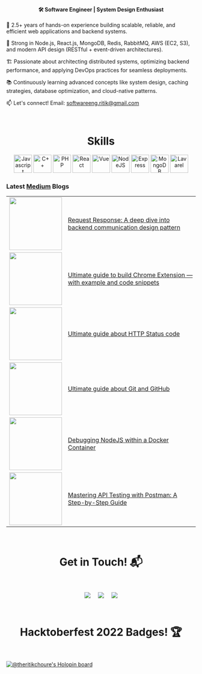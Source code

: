 

<h4 align="center">🛠️ Software Engineer | System Design Enthusiast </h4>

🚀 2.5+ years of hands-on experience building scalable, reliable, and efficient web applications and backend systems.

🧠 Strong in Node.js, React.js, MongoDB, Redis, RabbitMQ, AWS (EC2, S3), and modern API design (RESTful + event-driven architectures).

🏗️ Passionate about architecting distributed systems, optimizing backend performance, and applying DevOps practices for seamless deployments.

📚 Continuously learning advanced concepts like system design, caching strategies, database optimization, and cloud-native patterns.

📫 Let's connect! Email: softwareeng.ritik@gmail.com

<Br>
  
<h1 align="center">Skills</h1>

<p align="center">
<a href="https://developer.mozilla.org/en-US/docs/Web/JavaScript" target="_blank" rel="noreferrer"><img src="https://pluspng.com/img-png/javascript-vector-png-javascript-vector-logo-600.png" width="48" height="48" alt="Javascript" /></a>
<a href="https://docs.microsoft.com/en-us/cpp/?view=msvc-170" target="_blank" rel="noreferrer"><img src="https://th.bing.com/th/id/OIP.Wn-6RvAR6ntK8SduZeMXkAHaIU?pid=ImgDet&w=911&h=1024&rs=1" width="48" height="48" alt="C++" /></a>
<a href="https://www.php.net/" target="_blank" rel="noreferrer"><img src="https://raw.githubusercontent.com/danielcranney/readme-generator/main/public/icons/skills/php-colored.svg" width="48" height="48" alt="PHP" /></a>
<a href="https://reactjs.org/" target="_blank" rel="noreferrer"><img src="https://raw.githubusercontent.com/danielcranney/readme-generator/main/public/icons/skills/react-colored.svg" width="48" height="48" alt="React" /></a>
<a href="https://vuejs.org/" target="_blank" rel="noreferrer"><img src="https://www.blizg.com/wp-content/uploads/2020/05/1200px-Vue.js_Logo_2.svg-768x666.png" width="48" height="48" alt="Vue" /></a>
<a href="https://nodejs.org/en/" target="_blank" rel="noreferrer"><img src="https://raw.githubusercontent.com/danielcranney/readme-generator/main/public/icons/skills/nodejs-colored.svg" width="48" height="48" alt="NodeJS" /></a>
<a href="https://expressjs.com/" target="_blank" rel="noreferrer"><img src="https://raw.githubusercontent.com/danielcranney/readme-generator/main/public/icons/skills/express-colored.svg" width="48" height="48" alt="Express" /></a>
<a href="https://www.mongodb.com/" target="_blank" rel="noreferrer"><img src="https://raw.githubusercontent.com/danielcranney/readme-generator/main/public/icons/skills/mongodb-colored.svg" width="48" height="48" alt="MongoDB" /></a>
<a href="https://laravel.com/" target="_blank" rel="noreferrer"><img src="https://raw.githubusercontent.com/danielcranney/readme-generator/main/public/icons/skills/laravel-colored.svg" width="48" height="48" alt="Lavarel" /></a>
</p>

### Latest [Medium](https://ritikchourasiya.medium.com/) Blogs

<table>
  
<tr>
<td>
<a href="https://ritikchourasiya.medium.com/request-response-a-deep-dive-into-backend-communication-design-pattern-47d641d9eb90">
<img width="140px" src="https://miro.medium.com/v2/resize:fit:828/format:webp/1*OghgAUYvJS86wwE8Z92Icg.jpeg">
</a>
</td>
<td>
<a href="https://ritikchourasiya.medium.com/request-response-a-deep-dive-into-backend-communication-design-pattern-47d641d9eb90">
Request Response: A deep dive into backend communication design pattern
</a>
</td>
</tr>
  
<tr>
<td>
<a href="https://ritikchourasiya.medium.com/ultimate-guide-to-build-chrome-extension-with-example-and-code-snippets-c49b4b486a39">
<img width="140px" src="https://miro.medium.com/v2/resize:fit:828/format:webp/1*9_iaM1XDjfIHvi0whslb6A.png">
</a>
</td>
<td>
<a href="https://ritikchourasiya.medium.com/ultimate-guide-to-build-chrome-extension-with-example-and-code-snippets-c49b4b486a39">
Ultimate guide to build Chrome Extension — with example and code snippets
</a>
</td>
</tr>

<tr>
<td>
<a href="https://ritikchourasiya.medium.com/ultimate-guide-about-http-status-codeultimate-guide-about-http-status-code-fd0566689d78">
<img width="140px" src="https://miro.medium.com/v2/resize:fit:828/format:webp/1*VR2IomySTbI0w2eF-ppCSg.png">
</a>
</td>
<td>
<a href="https://ritikchourasiya.medium.com/ultimate-guide-about-http-status-codeultimate-guide-about-http-status-code-fd0566689d78">
Ultimate guide about HTTP Status code
</a>
</td>
</tr>

<tr>
<td>
<a href="https://blog.devgenius.io/ultimate-guide-about-git-and-github-857fd03ed800">
<img width="140px" src="https://miro.medium.com/v2/resize:fit:828/format:webp/1*u4Q8s4BnWGBKhvgOiL2WWw.png">
</a>
</td>
<td>
<a href="https://blog.devgenius.io/ultimate-guide-about-git-and-github-857fd03ed800">
Ultimate guide about Git and GitHub
</a>
</td>
</tr>

<tr>
<td>
<a href="https://ritikchourasiya.medium.com/debugging-nodejs-within-a-docker-container-f1ddf7823bea">
<img width="140px" src="https://miro.medium.com/v2/resize:fit:828/format:webp/1*KPAEwWTa3noHjLLX01S1mg.png">
</a>
</td>
<td>
<a href="https://ritikchourasiya.medium.com/debugging-nodejs-within-a-docker-container-f1ddf7823bea">
Debugging NodeJS within a Docker Container
</a>
</td>
</tr>

<tr>
<td>
<a href="https://ritikchourasiya.medium.com/mastering-api-testing-with-postman-a-step-by-step-guide-c4dc3d196910">
<img width="140px" src="https://miro.medium.com/v2/resize:fit:828/format:webp/1*A7aV4iiRkiRDoufJjba5yg.png">
</a>
</td>
<td>
<a href="https://ritikchourasiya.medium.com/mastering-api-testing-with-postman-a-step-by-step-guide-c4dc3d196910">
Mastering API Testing with Postman: A Step-by-Step Guide
</a>
</td>
</tr>
</table>


<Br>
<h1 align="center">Get in Touch! 📬</h1>
<Br>
<p align="center">
<a href="https://www.linkedin.com/in/ritikchourasiya/" target="blank"><img align="center" src="https://img.shields.io/badge/Ritik Chourasiya-0077B5?style=for-the-badge&logo=linkedin&logoColor=white" /></a> &nbsp;&nbsp;&nbsp;  <a href="mailto:ritvikchoure65@gmail.com" target="blank"><img align="center" src="https://img.shields.io/badge/ritvikchoure65@gmail.com-D14836?style=for-the-badge&logo=gmail&logoColor=white" /></a>    &nbsp;&nbsp;&nbsp;       <a href="https://twitter.com/theritikchoure" target="blank"><img align="center" src="https://img.shields.io/badge/theritikchoure-1DA1F2?style=for-the-badge&logo=twitter&logoColor=white" /></a>
</p>
  
<Br>
<h1 align="center">Hacktoberfest 2022 Badges! 🏆</h1>
<Br>
 
  
[![@theritikchoure's Holopin board](https://holopin.me/theritikchoure)](https://holopin.io/@theritikchoure)
